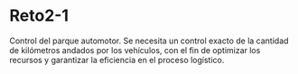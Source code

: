 # Reto2-1
Control del parque automotor. Se necesita un control exacto de la cantidad de kilómetros andados por los vehículos, con el fin de optimizar los recursos y garantizar la eficiencia en el proceso logístico. 
